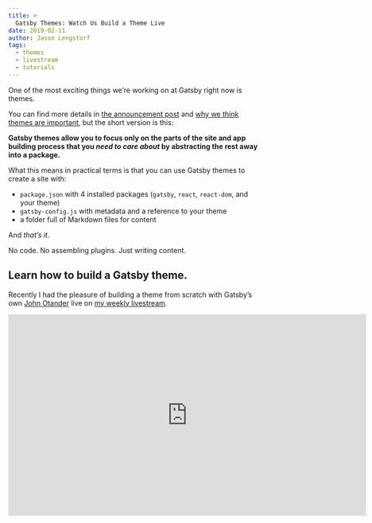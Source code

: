 ```yaml
---
title: >
  Gatsby Themes: Watch Us Build a Theme Live
date: 2019-02-11
author: Jason Lengstorf
tags:
  - themes
  - livestream
  - tutorials
---
```


One of the most exciting things we’re working on at Gatsby right now is themes.

You can find more details in [the announcement post](/blog/2018-11-11-introducing-gatsby-themes/) and [why we think themes are important](/blog/2019-01-31-why-themes/), but the short version is this:

**Gatsby themes allow you to focus only on the parts of the site and app building process that you _need to care about_ by abstracting the rest away into a package.**

What this means in practical terms is that you can use Gatsby themes to create a site with:

- `package.json` with 4 installed packages (`gatsby`, `react`, `react-dom`, and your theme)
- `gatsby-config.js` with metadata and a reference to your theme
- a folder full of Markdown files for content

And _that’s it_.

No code. No assembling plugins. Just writing content.

## Learn how to build a Gatsby theme.

Recently I had the pleasure of building a theme from scratch with Gatsby’s own [John Otander](https://twitter.com/4lpine) live on [my weekly livestream](https://twitch.tv/jlengstorf).

<iframe id="ytplayer" type="text/html" width="720" height="405"
src="https://www.youtube.com/embed/?list=PLz8Iz-Fnk_eTpvd49Sa77NiF8Uqq5Iykx&listType=playlist"
frameborder="0" allowfullscreen />

On the stream, we covered multiple topics:

1. How to build a Gatsby theme from scratch
2. How to create [child themes](/blog/2019-01-29-themes-update-child-theming-and-component-shadowing/#child-theming)
3. How to use [component shadowing](/blog/2019-01-29-themes-update-child-theming-and-component-shadowing/#component-shadowing)
4. How to install and use a Gatsby theme

The code we built is [available on GitHub](https://github.com/jlengstorf/livestream-gatsby-themes) — use it as a starting point to build your own Gatsby themes today!

### Additional Links and Resources

- Post: [Introducing Gatsby Themes](/blog/2018-11-11-introducing-gatsby-themes/)
- Post: [Why Themes](/blog/2019-01-31-why-themes/)
- [`gatsby-plugin-page-creator`](/packages/gatsby-plugin-page-creator/)
- [`gatsby-mdx` getting started docs](https://gatsby-mdx.netlify.com/getting-started)
- [`gatsby-source-filesystem`](/packages/gatsby-source-filesystem/)
- [John Otander on Twitter](https://twitter.com/4lpine)
- [Jason Lengstorf on Twitter](https://twitter.com/jlengstorf)

## Watch future livestreams

If you’re interested in watching more livestreams, I go live every Thursday at 9am Pacific.

[Follow me on Twitch](https://twitch.tv/jlengstorf) to get notified when I go live.
